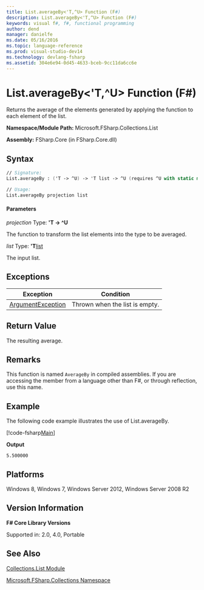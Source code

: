 ```yaml
---
title: List.averageBy<'T,^U> Function (F#)
description: List.averageBy<'T,^U> Function (F#)
keywords: visual f#, f#, functional programming
author: dend
manager: danielfe
ms.date: 05/16/2016
ms.topic: language-reference
ms.prod: visual-studio-dev14
ms.technology: devlang-fsharp
ms.assetid: 304e6e94-0d45-4633-bceb-9cc11da6cc6e 
---
```


# List.averageBy<'T,^U> Function (F#)

Returns the average of the elements generated by applying the function to each element of the list.

**Namespace/Module Path:** Microsoft.FSharp.Collections.List

**Assembly:** FSharp.Core (in FSharp.Core.dll)


## Syntax

```fsharp
// Signature:
List.averageBy : ('T -> ^U) -> 'T list -> ^U (requires ^U with static member (+) and ^U with static member DivideByInt and ^U with static member Zero)

// Usage:
List.averageBy projection list
```

#### Parameters
*projection*
Type: **'T -&gt; ^U**


The function to transform the list elements into the type to be averaged.


*list*
Type: **'T**[list](https://msdn.microsoft.com/library/c627b668-477b-4409-91ed-06d7f1b3e4a7)


The input list.

## Exceptions

|Exception|Condition|
|----|----|
|[ArgumentException](https://msdn.microsoft.com/library/system.argumentexception.aspx)|Thrown when the list is empty.|

## Return Value

The resulting average.

## Remarks
This function is named `AverageBy` in compiled assemblies. If you are accessing the member from a language other than F#, or through reflection, use this name.

## Example

The following code example illustrates the use of List.averageBy.

[!code-fsharp[Main](~/samples/snippets/fsharp/lists/snippet12.fs)]

**Output**

```
5.500000
```

## Platforms
Windows 8, Windows 7, Windows Server 2012, Windows Server 2008 R2


## Version Information
**F# Core Library Versions**

Supported in: 2.0, 4.0, Portable

## See Also
[Collections.List Module](Collections.List-Module-%5BFSharp%5D.md)

[Microsoft.FSharp.Collections Namespace](Microsoft.FSharp.Collections-Namespace.md)